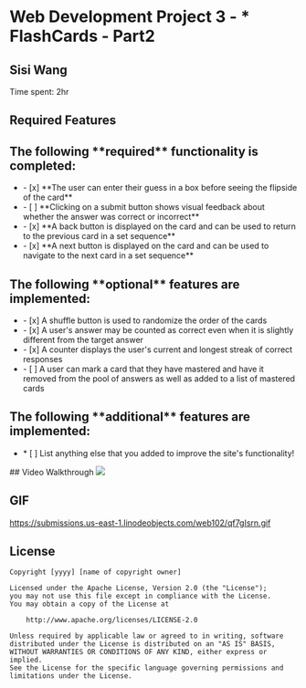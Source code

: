 # Web Development Project 3 - * FlashCards - Part2
<h2>Sisi Wang</h2>
<p>Time spent: 2hr</p>

## Required Features
<h2>The following **required** functionality is completed:</h2>
<ul>
  <li>- [x] **The user can enter their guess in a box before seeing the flipside of the card**</li>
  <li>- [ ] **Clicking on a submit button shows visual feedback about whether the answer was correct or incorrect**</li>
  <li>- [x] **A back button is displayed on the card and can be used to return to the previous card in a set sequence**</li>
  <li>- [x] **A next button is displayed on the card and can be used to navigate to the next card in a set sequence**</li>
</ul>
<h2>The following **optional** features are implemented:</h2>
<ul>
  <li>- [x] A shuffle button is used to randomize the order of the cards</li>
  <li>- [x] A user's answer may be counted as correct even when it is slightly different from the target answer</li>
  <li>- [x] A counter displays the user's current and longest streak of correct responses</li>
  <li>- [ ] A user can mark a card that they have mastered and have it removed from the pool of answers as well as added to a list of mastered cards</li>
</ul>
<h2>The following **additional** features are implemented:</h2>
<ul>
  <li>* [ ] List anything else that you added to improve the site's functionality!</li>
</ul>
## Video Walkthrough
<img style="max-width:300px;" src="https://cdn.loom.com/sessions/thumbnails/9316f33873fc4b29bc91d8a16dbed29f-with-play.gif">

## GIF 
https://submissions.us-east-1.linodeobjects.com/web102/qf7gIsrn.gif

## License

    Copyright [yyyy] [name of copyright owner]

    Licensed under the Apache License, Version 2.0 (the "License");
    you may not use this file except in compliance with the License.
    You may obtain a copy of the License at

        http://www.apache.org/licenses/LICENSE-2.0

    Unless required by applicable law or agreed to in writing, software
    distributed under the License is distributed on an "AS IS" BASIS,
    WITHOUT WARRANTIES OR CONDITIONS OF ANY KIND, either express or implied.
    See the License for the specific language governing permissions and
    limitations under the License.
